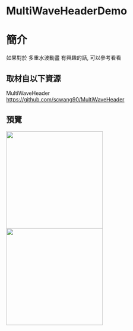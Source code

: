 # MultiWaveHeaderDemo

簡介
==================================
如果對於 多重水波動畫 有興趣的話, 可以參考看看                                   

取材自以下資源
--------
MultiWaveHeader                                   
https://github.com/scwang90/MultiWaveHeader
                              
預覽
--------
<p align="left">
  <img src="https://i.imgur.com/g5Zfct4.jpg" width="260"/>
  <img src="https://i.imgur.com/J9dmSDB.jpg" width="260"/>
</p>  

